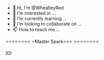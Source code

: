 - 👋 Hi, I’m @WheatleyRed
- 👀 I’m interested in ...
- 🌱 I’m currently learning ...
- 💞️ I’m looking to collaborate on ...
- 📫 How to reach me ...

⭐⭐️⭐⭐⭐️⭐️⭐️⭐️
⭐️Master Spark⭐️⭐️⭐️
⭐️⭐️⭐️⭐️⭐️⭐️⭐️⭐️

XD

<!---
WheatleyRed/WheatleyRed is a ✨ special ✨ repository because its `README.md` (this file) appears on your GitHub profile.
You can click the Preview link to take a look at your changes.
--->
